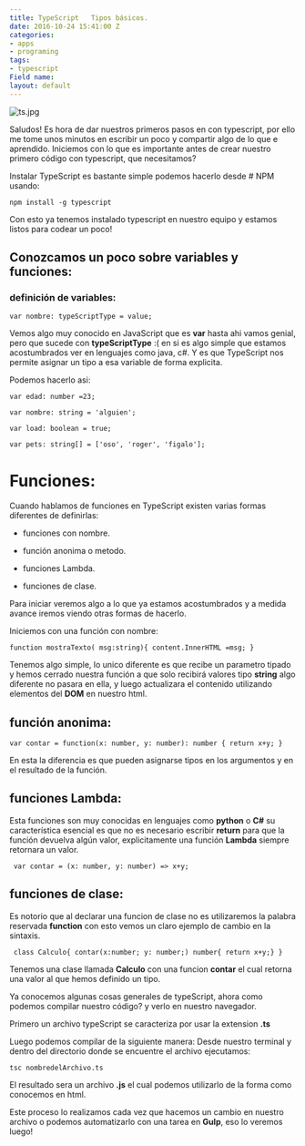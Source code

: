 ```yaml
---
title: TypeScript   Tipos básicos.
date: 2016-10-24 15:41:00 Z
categories:
- apps
- programing
tags:
- typescript
Field name: 
layout: default
---
```


![ts.jpg](/uploads/ts.jpg)

Saludos! 
Es hora de dar nuestros primeros pasos en con typescript, por ello me tome unos minutos en escribir un poco y compartir algo de lo que e aprendido. 
Iniciemos con lo que es importante antes de crear nuestro primero código con typescript, que necesitamos?

Instalar TypeScript es bastante simple podemos hacerlo desde # NPM usando:

`npm install -g typescript`

Con esto ya tenemos instalado typescript en nuestro equipo y estamos listos para codear un poco!

## Conozcamos un poco sobre  variables y funciones:

### definición de variables:
`var nombre: typeScriptType = value;`

Vemos algo muy conocido en JavaScript que es  **var** hasta ahi vamos genial, pero que sucede con **typeScriptType** :( en si es algo simple que estamos acostumbrados ver en lenguajes como java, c#. Y es que TypeScript nos permite asignar un tipo a esa variable de forma explicita. 

Podemos hacerlo asi:

`var edad: number =23;`

`var nombre: string = 'alguien';`

`var load: boolean = true;`

`var pets: string[] = ['oso', 'roger', 'figalo'];`

# Funciones:
 Cuando hablamos de funciones en TypeScript existen varias formas diferentes de definirlas:

* funciones con nombre.

* función anonima o metodo.

* funciones Lambda.

* funciones de clase.


 Para iniciar veremos algo a lo que ya estamos acostumbrados y a medida avance iremos viendo otras formas de hacerlo.

Iniciemos con una función con nombre:

`function mostraTexto( msg:string){
 content.InnerHTML =msg;
}`

Tenemos algo simple, lo unico diferente es que recibe un parametro tipado y hemos cerrado nuestra función a que solo recibirá valores tipo **string** algo diferente no pasara en ella, y luego actualizara el contenido utilizando elementos del **DOM** en nuestro html.

## función anonima:

`var contar = function(x: number, y: number): number { return x+y; }`

 En esta la diferencia es que pueden asignarse tipos en los argumentos y en el resultado de la función.

## funciones Lambda:
Esta funciones son muy conocidas en lenguajes como **python** o **C#**
su característica esencial es que no es necesario escribir **return** para que la función devuelva algún valor, explicitamente una función **Lambda** siempre retornara un valor.

` var contar = (x: number, y: number) => x+y;`

## funciones de clase:
Es notorio que al declarar una funcion de clase no es utilizaremos la palabra reservada **function** con esto vemos un claro ejemplo de cambio en la sintaxis.

` class Calculo{
   contar(x:number; y: number;) number{ return x+y;}
}`

Tenemos una clase llamada **Calculo** con una funcion **contar** el cual retorna una valor al que hemos definido un tipo.

Ya conocemos algunas cosas generales de typeScript, ahora como podemos compilar nuestro código? y verlo en nuestro navegador.

Primero un archivo typeScript se caracteriza por usar la extension **.ts**

Luego podemos compilar de la siguiente manera:
Desde nuestro terminal y dentro del directorio donde se encuentre el archivo ejecutamos:
 
`tsc nombredelArchivo.ts`

El resultado sera un archivo **.js** el cual podemos utilizarlo de la forma como conocemos en html.

Este proceso lo realizamos cada vez que hacemos un cambio en nuestro archivo o podemos automatizarlo con una tarea en **Gulp**, eso lo veremos luego!










 


